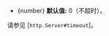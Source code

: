 <!-- YAML
added: v0.11.2
changes:
  - version: v13.0.0
    pr-url: https://github.com/nodejs/node/pull/27558
    description: 默认的超时从 120 秒更改为 0（不超时）。
-->

- {number} **默认值:** 0（不超时）。

请参见 [`http.Server#timeout`]。


